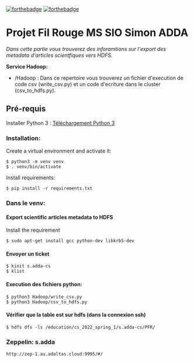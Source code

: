[![forthebadge](https://forthebadge.com/images/badges/made-with-python.svg)](https://forthebadge.com) [![forthebadge](https://forthebadge.com/images/badges/built-with-love.svg)](https://forthebadge.com)

# Projet Fil Rouge MS SIO Simon ADDA 

*Dans cette partie vous trouverez des inforamtions sur l'export des metadata d'articles scientfiques vers HDFS.*

**Service Hadoop:**

- /Hadoop : Dans ce repertoire vous trouverez un fichier d'execution de code csv (write_csv.py) et un code d'ecriture dans le cluster (csv_to_hdfs.py).

## Pré-requis

Installer Python 3 : [Téléchargement Python 3](https://www.python.org/downloads/)

### Installation:

Create a virtual environment and activate it:

    $ python3 -m venv venv
    $ . venv/bin/activate

Install requirements:

    $ pip install -r requirements.txt


### Dans le venv:

#### Export scientific articles metadata to HDFS

Install the requirement

    $ sudo apt-get install gcc python-dev libkrb5-dev

#### Envoyer un ticket

    $ kinit s.adda-cs
    $ klist

#### Execution des fichiers python:

    $ python3 Hadoop/write_csv.py
    $ python3 Hadoop/csv_to_hdfs.py

#### Vérifier que la table est sur hdfs (dans la connexion ssh)

    $ hdfs dfs -ls /education/cs_2022_spring_1/s.adda-cs/PFR/

### Zeppelin: s.adda

    http://zep-1.au.adaltas.cloud:9995/#/
